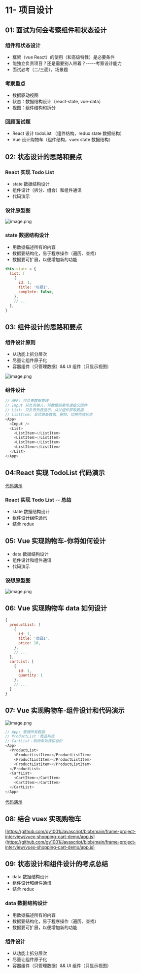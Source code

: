 # 11- 项目设计

## 01: 面试为何会考察组件和状态设计

### 组件和状态设计

- 框架（vue React）的使用（和高级特性）是必要条件
- 能独立负责项目？还是需要别人带着？-----考察设计能力
- 面试必考（二/三面），场景题

### 考察重点

- 数据驱动视图
- 状态：数据结构设计（react-state, vue-data）
- 视图：组件结构和拆分

### 回顾面试题

- React 设计 todoList （组件结构，redux state 数据结构）
- Vue 设计购物车（组件结构，vuex state 数据结构）

## 02: 状态设计的思路和要点

### React 实现 Todo List

- state 数据结构设计
- 组件设计（拆分、组合）和组件通讯
- 代码演示

### 设计原型图

![image.png](./assets/30d56180a13d4651ae9ab7c5ba6d9d27~tplv-k3u1fbpfcp-watermark.png)

### state 数据结构设计

- 用数据描述所有的内容
- 数据要结构化，易于程序操作（遍历、查找）
- 数据要可扩展，以便增加新的功能

```javascript
this.state = {
  list: [
    {
      id: 1,
      title: '标题1',
      complete: false,
    },
    // ...
  ],
}
```

## 03: 组件设计的思路和要点

### 组件设计原则

- 从功能上拆分层次
- 尽量让组件原子化
- 容器组件（只管理数据）&& UI 组件（只显示视图）

![image.png](./assets/e17bb66af80f46278808ec7b68ad45f4~tplv-k3u1fbpfcp-watermark.png)

### 组件设计

```javascript
// APP: 只负责数据管理
// Input 只负责输入，将数据结果传递给父组件
// List: 只负责列表显示，从父组件获取数据
// ListItem: 显式单条数据，删除、切换完成状态
<App>
  <Input />
  <List>
    <ListItem></ListItem>
    <ListItem></ListItem>
    <ListItem></ListItem>
    <ListItem></ListItem>
  </List>
</App>
```

## 04:React 实现 TodoList 代码演示

[代码演示](https://github.com/gy1001/Javascript/tree/main/frame-project-interview/react-code-demo/src/components/TodoLIst)

### React 实现 Todo List -- 总结

- state 数据结构设计
- 组件设计组件通讯
- 结合 redux

## 05: Vue 实现购物车-你将如何设计

- data 数据结构设计
- 组件设计和组件通讯
- 代码演示

### 设想原型图

![image.png](./assets/16a6620d3eeb448aa025048a78357d51~tplv-k3u1fbpfcp-watermark.png)

## 06: Vue 实现购物车 data 如何设计

```javascript
{
  productList: [
    {
      id: 1,
      title: '商品1',
      price: 10,
    },
    // ...
  ],
  cartList: [
    {
      id: 1,
      quantity: 1
    },
    // ...
  ]
}
```

## 07: Vue 实现购物车-组件设计和代码演示

![image.png](./assets/42828ac20f0d4f168c89949ddc15c394~tplv-k3u1fbpfcp-watermark.png)

```javascript
// App: 管理所有数据
// ProductList：商品列表
// CartList：购物车列表和总价
<App>
  <ProductList>
    <ProductListItem></ProductListItem>
    <ProductListItem></ProductListItem>
    <ProductListItem></ProductListItem>
  </ProductList>
  <CartList>
    <CartItem></CartItem>
    <CartItem></CartItem>
  </CartList>
</App>
```

[代码演示](https://github.com/gy1001/Javascript/blob/main/frame-project-interview/vue-code-demo/src/components/Cart/index.vue)

## 08: 结合 vuex 实现购物车

[https://github.com/gy1001/Javascript/blob/main/frame-project-interview/vuex-shopping-cart-demo/app.js](https://github.com/gy1001/Javascript/blob/main/frame-project-interview/vuex-shopping-cart-demo/app.js)

## 09: 状态设计和组件设计的考点总结

- data 数据结构设计
- 组件设计和组件通讯
- 结合 redux

### data 数据结构设计

- 用数据描述所有的内容
- 数据要结构化，易于程序操作（遍历、查找）
- 数据要可扩展，以便增加新的功能

### 组件设计

- 从功能上拆分层次
- 尽量让组件原子化
- 容器组件（只管理数据）&& UI 组件（只显示视图）
